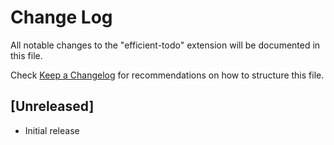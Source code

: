 # Change Log

All notable changes to the "efficient-todo" extension will be documented in this file.

Check [Keep a Changelog](http://keepachangelog.com/) for recommendations on how to structure this file.

## [Unreleased]

- Initial release